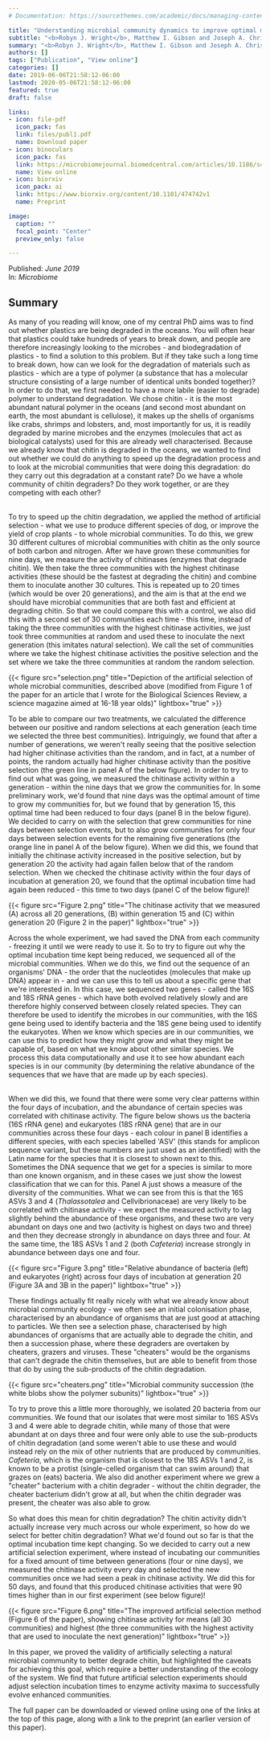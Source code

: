 ```yaml
---
# Documentation: https://sourcethemes.com/academic/docs/managing-content/

title: "Understanding microbial community dynamics to improve optimal microbiome selection"
subtitle: "<b>Robyn J. Wright</b>, Matthew I. Gibson and Joseph A. Christie-Oleza"
summary: "<b>Robyn J. Wright</b>, Matthew I. Gibson and Joseph A. Christie-Oleza (2019) <em>Microbiome</em>"
authors: []
tags: ["Publication", "View online"]
categories: []
date: 2019-06-06T21:58:12-06:00
lastmod: 2020-05-06T21:58:12-06:00
featured: true
draft: false

links: 
- icon: file-pdf
  icon_pack: fas
  link: files/publ1.pdf
  name: Download paper
- icon: binoculars
  icon_pack: fas
  link: https://microbiomejournal.biomedcentral.com/articles/10.1186/s40168-019-0702-x
  name: View online
- icon: biorxiv
  icon_pack: ai
  link: https://www.biorxiv.org/content/10.1101/474742v1
  name: Preprint

image:
  caption: ""
  focal_point: "Center"
  preview_only: false

---
```

Published: _June 2019_
</br>
In: _Microbiome_

<h2>Summary</h2>
As many of you reading will know, one of my central PhD aims was to find out whether plastics are being degraded in the oceans. You will often hear that plastics could take hundreds of years to break down, and people are therefore increasingly looking to the microbes - and biodegradation of plastics - to find a solution to this problem. But if they take such a long time to break down, how can we look for the degradation of materials such as plastics - which are a type of polymer (a substance that has a molecular structure consisting of a large number of identical units bonded together)? In order to do that, we first needed to have a more labile (easier to degrade) polymer to understand degradation. We chose chitin - it is the most abundant natural polymer in the oceans (and second most abundant on earth, the most abundant is cellulose), it makes up the shells of organisms like crabs, shrimps and lobsters, and, most importantly for us, it is readily degraded by marine microbes and the enzymes (molecules that act as biological catalysts) used for this are already well characterised. Because we already know that chitin is degraded in the oceans, we wanted to find out whether we could do anything to speed up the degradation process and to look at the microbial communities that were doing this degradation: do they carry out this degradation at a constant rate? Do we have a whole community of chitin degraders? Do they work together, or are they competing with each other?</br></br>

To try to speed up the chitin degradation, we applied the method of artificial selection - what we use to produce different species of dog, or improve the yield of crop plants - to whole microbial communities. To do this, we grew 30 different cultures of microbial communities with chitin as the only source of both carbon and nitrogen. After we have grown these communities for nine days, we measure the activity of chitinases (enzymes that degrade chitin). We then take the three communities with the highest chitinase activities (these should be the fastest at degrading the chitin) and combine them to inoculate another 30 cultures. This is repeated up to 20 times (which would be over 20 generations), and the aim is that at the end we should have microbial communities that are both fast and efficient at degrading chitin. So that we could compare this with a control, we also did this with a second set of 30 communities each time - this time, instead of taking the three communities with the highest chitinase activities, we just took three communities at random and used these to inoculate the next generation (this imitates natural selection). We call the set of communities where we take the highest chitinase activities the positive selection and the set where we take the three communities at random the random selection. 

{{< figure src="selection.png" title="Depiction of the artificial selection of whole microbial communities, described above (modified from Figure 1 of the paper for an article that I wrote for the Biological Sciences Review, a science magazine aimed at 16-18 year olds)" lightbox="true" >}}

To be able to compare our two treatments, we calculated the difference between our positive and random selections at each generation (each time we selected the three best communities). Intriguingly, we found that after a number of generations, we weren't really seeing that the positive selection had higher chitinase activities than the random, and in fact, at a number of points, the random actually had higher chitinase activity than the positive selection (the green line in panel A of the below figure). In order to try to find out what was going, we measured the chitinase activity within a generation - within the nine days that we grow the communities for. In some preliminary work, we'd found that nine days was the optimal amount of time to grow my communities for, but we found that by generation 15, this optimal time had been reduced to four days (panel B in the below figure). We decided to carry on with the selection that grew communities for nine days between selection events, but to also grow communities for only four days between selection events for the remaining five generations (the orange line in panel A of the below figure). When we did this, we found that initially the chitinase activity increased in the positive selection, but by generation 20 the activity had again fallen below that of the random selection. When we checked the chitinase activity within the four days of incubation at generation 20, we found that the optimal incubation time had again been reduced - this time to two days (panel C of the below figure)!

{{< figure src="Figure 2.png" title="The chitinase activity that we measured (A) across all 20 generations, (B) within generation 15 and (C) within generation 20 (Figure 2 in the paper)" lightbox="true" >}}

Across the whole experiment, we had saved the DNA from each community - freezing it until we were ready to use it. So to try to figure out why the optimal incubation time kept being reduced, we sequenced all of the microbial communities. When we do this, we find out the sequence of an organisms' DNA - the order that the nucleotides (molecules that make up DNA) appear in - and we can use this to tell us about a specific gene that we're interested in. In this case, we sequenced two genes - called the 16S and 18S rRNA genes - which have both evolved relatively slowly and are therefore highly conserved between closely related species. They can therefore be used to identify the microbes in our communities, with the 16S gene being used to identify bacteria and the 18S gene being used to identify the eukaryotes. When we know which species are in our communities, we can use this to predict how they might grow and what they might be capable of, based on what we know about other similar species. We process this data computationally and use it to see how abundant each species is in our community (by determining the relative abundance of the sequences that we have that are made up by each species). </br></br>

When we did this, we found that there were some very clear patterns within the four days of incubation, and the abundance of certain species was correlated with chitinase activity. The figure below shows us the bacteria (16S rRNA gene) and eukaryotes (18S rRNA gene) that are in our communities across these four days - each colour in panel B identifies a different species, with each species labelled 'ASV' (this stands for amplicon sequence variant, but these numbers are just used as an identified) with the Latin name for the species that it is closest to shown next to this. Sometimes the DNA sequence that we get for a species is similar to more than one known organism, and in these cases we just show the lowest classification that we can for this. Panel A just shows a measure of the diversity of the communities. What we can see from this is that the 16S ASVs 3 and 4 (<em>Thalassotalea</em> and Cellvibrionaceae) are very likely to be correlated with chitinase activity - we expect the measured activity to lag slightly behind the abundance of these organisms, and these two are very abundant on days one and two (activity is highest on days two and three) and then they decrease strongly in abundance on days three and four. At the same time, the 18S ASVs 1 and 2 (both <em>Cafeteria</em>) increase strongly in abundance between days one and four. 

{{< figure src="Figure 3.png" title="Relative abundance of bacteria (left) and eukaryotes (right) across four days of incubation at generation 20 (Figure 3A and 3B in the paper)" lightbox="true" >}}

These findings actually fit really nicely with what we already know about microbial community ecology - we often see an initial colonisation phase, characterised by an abundance of organisms that are just good at attaching to particles. We then see a selection phase, characterised by high abundances of organisms that are actually able to degrade the chitin, and then a succession phase, where these degraders are overtaken by cheaters, grazers and viruses. These "cheaters" would be the organisms that can't degrade the chitin themselves, but are able to benefit from those that do by using the sub-products of the chitin degradation. 

{{< figure src="cheaters.png" title="Microbial community succession (the white blobs show the polymer subunits)" lightbox="true" >}}

To try to prove this a little more thoroughly, we isolated 20 bacteria from our communities. We found that our isolates that were most similar to 16S ASVs 3 and 4 were able to degrade chitin, while many of those that were abundant at on days three and four were only able to use the sub-products of chitin degradation (and some weren't able to use these and would instead rely on the mix of other nutrients that are produced by communities. <em>Cafeteria</em>, which is the organism that is closest to the 18S ASVs 1 and 2, is known to be a protist (single-celled organism that can swim around) that grazes on (eats) bacteria. We also did another experiment where we grew a "cheater" bacterium with a chitin degrader - without the chitin degrader, the cheater bacterium didn't grow at all, but when the chitin degrader was present, the cheater was also able to grow. 

So what does this mean for chitin degradation? The chitin activity didn't actually increase very much across our whole experiment, so how do we select for better chitin degradation? What we'd found out so far is that the optimal incubation time kept changing. So we decided to carry out a new artificial selection experiment, where instead of incubating our communities for a fixed amount of time between generations (four or nine days), we measured the chitinase activity every day and selected the new communities once we had seen a peak in chitinase activity. We did this for 50 days, and found that this produced chitinase activities that were 90 times higher than in our first experiment (see below figure)!

{{< figure src="Figure 6.png" title="The improved artificial selection method (Figure 6 of the paper), showing chitinase activity for means (all 30 communities) and highest (the three communities with the highest activity that are used to inoculate the next generation)" lightbox="true" >}}

In this paper, we proved the validity of artificially selecting a natural microbial community to better degrade chitin, but highlighted the caveats for achieving this goal, which require a better understanding of the ecology of the system. We find that future artificial selection experiments should adjust selection incubation times to enzyme activity maxima to successfully evolve enhanced communities.

The full paper can be downloaded or viewed online using one of the links at the top of this page, along with a link to the preprint (an earlier version of this paper). 
